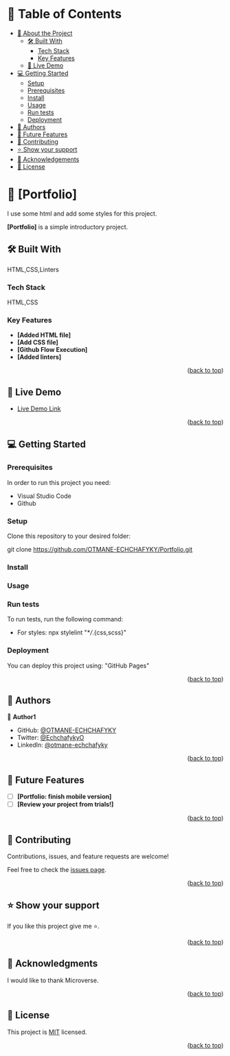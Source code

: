 <a name="readme-top"></a>

# 📗 Table of Contents

- [📖 About the Project](#about-project)
  - [🛠 Built With](#built-with)
    - [Tech Stack](#tech-stack)
    - [Key Features](#key-features)
  - [🚀 Live Demo](#live-demo)
- [💻 Getting Started](#getting-started)
  - [Setup](#setup)
  - [Prerequisites](#prerequisites)
  - [Install](#install)
  - [Usage](#usage)
  - [Run tests](#run-tests)
  - [Deployment](#triangular_flag_on_post-deployment)
- [👥 Authors](#authors)
- [🔭 Future Features](#future-features)
- [🤝 Contributing](#contributing)
- [⭐️ Show your support](#support)
- [🙏 Acknowledgements](#acknowledgements)
- [📝 License](#license)

# 📖 [Portfolio] <a name="Portfolio"></a>

I use some html and add some styles for this project.

**[Portfolio]** is a simple introductory project.

## 🛠 Built With <a name="built-with"></a>

HTML,CSS,Linters

### Tech Stack <a name="tech-stack"></a>

HTML,CSS

### Key Features <a name="key-features"></a>

- **[Added HTML file]**
- **[Add CSS file]**
- **[Github Flow Execution]**
- **[Added linters]**

<p align="right">(<a href="#readme-top">back to top</a>)</p>

## 🚀 Live Demo <a name="live-demo"></a>

- [Live Demo Link](https://otmane-echchafyky.github.io/Portfolio/)

<p align="right">(<a href="#readme-top">back to top</a>)</p>

## 💻 Getting Started <a name="getting-started"></a>

### Prerequisites

In order to run this project you need:

- Visual Studio Code
- Github

### Setup

Clone this repository to your desired folder:

git clone https://github.com/OTMANE-ECHCHAFYKY/Portfolio.git

### Install

### Usage

### Run tests

To run tests, run the following command:

- For styles: npx stylelint "\*_/_.{css,scss}"

### Deployment

You can deploy this project using:
"GitHub Pages"

<p align="right">(<a href="#readme-top">back to top</a>)</p>

## 👥 Authors <a name="authors"></a>

👤 **Author1**

- GitHub: [@OTMANE-ECHCHAFYKY](https://github.com/OTMANE-ECHCHAFYKY)
- Twitter: [@EchchafykyO](https://twitter.com/EchchafykyO)
- LinkedIn: [@otmane-echchafyky](<https://[linkedin.com/in/linkedinhandle](https://www.linkedin.com/in/otmane-echchafyky-125801248/)>)

<p align="right">(<a href="#readme-top">back to top</a>)</p>

## 🔭 Future Features <a name="future-features"></a>

- [ ] **[Portfolio: finish mobile version]**
- [ ] **[Review your project from trials!]**

<p align="right">(<a href="#readme-top">back to top</a>)</p>

## 🤝 Contributing <a name="contributing"></a>

Contributions, issues, and feature requests are welcome!

Feel free to check the [issues page](../../issues/).

<p align="right">(<a href="#readme-top">back to top</a>)</p>

## ⭐️ Show your support <a name="support"></a>

If you like this project give me ⭐️.

<p align="right">(<a href="#readme-top">back to top</a>)</p>

## 🙏 Acknowledgments <a name="acknowledgements"></a>

I would like to thank Microverse.

<p align="right">(<a href="#readme-top">back to top</a>)</p>

## 📝 License <a name="license"></a>

This project is [MIT](LICENCE.md) licensed.

<p align="right">(<a href="#readme-top">back to top</a>)</p>
